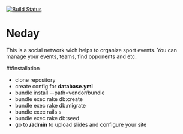 [![Build Status](https://secure.travis-ci.org/ka8725/neday.png)](http://travis-ci.org/ka8725/neday)

# Neday
This is a social network wich helps to organize sport events. You can
manage your events, teams, find opponents and etc.

##Installation
- clone repository
- create config for **database.yml**
- bundle install --path=vendor/bundle
- bundle exec rake db:create
- bundle exec rake db:migrate
- bundle exec rails s
- bundle exec rake db:seed
- go to **/admin** to upload slides and configure your site
